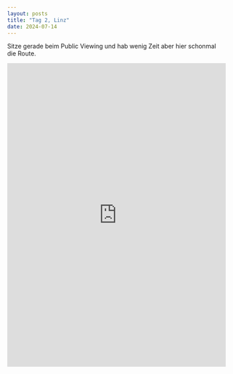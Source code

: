 ```yaml
---
layout: posts
title: "Tag 2, Linz"
date: 2024-07-14
---
```

Sitze gerade beim Public Viewing und hab wenig Zeit aber hier schonmal die Route.

<iframe src="https://www.komoot.com/de-de/tour/1710007467/embed?share_token=axXadjBGZfGBt6462w2bIQq2otaGuyRvVAJ0VL6mKjPeYpYwoQ&profile=1" width="100%" height="700" frameborder="0" scrolling="no"></iframe>



